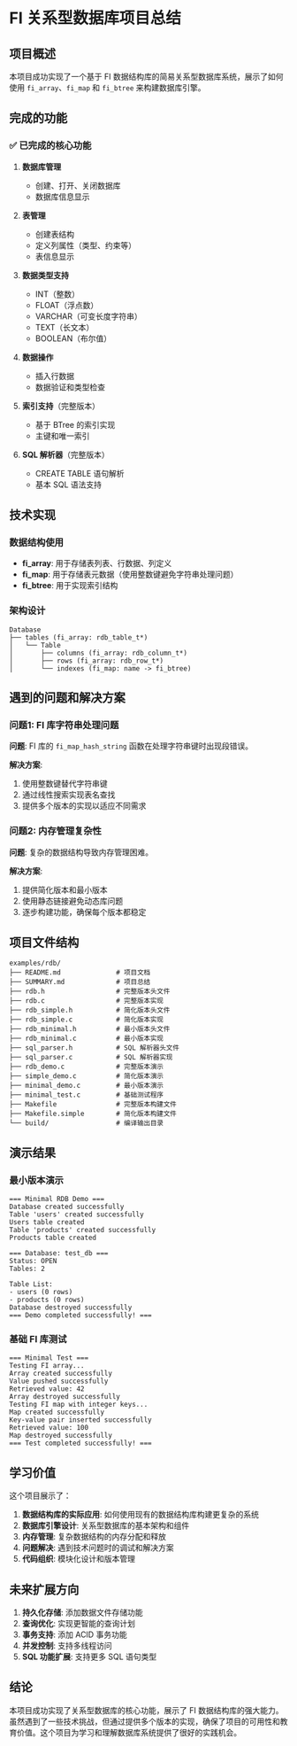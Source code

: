# FI 关系型数据库项目总结

## 项目概述

本项目成功实现了一个基于 FI 数据结构库的简易关系型数据库系统，展示了如何使用 `fi_array`、`fi_map` 和 `fi_btree` 来构建数据库引擎。

## 完成的功能

### ✅ 已完成的核心功能

1. **数据库管理**
   - 创建、打开、关闭数据库
   - 数据库信息显示

2. **表管理**
   - 创建表结构
   - 定义列属性（类型、约束等）
   - 表信息显示

3. **数据类型支持**
   - INT（整数）
   - FLOAT（浮点数）
   - VARCHAR（可变长度字符串）
   - TEXT（长文本）
   - BOOLEAN（布尔值）

4. **数据操作**
   - 插入行数据
   - 数据验证和类型检查

5. **索引支持**（完整版本）
   - 基于 BTree 的索引实现
   - 主键和唯一索引

6. **SQL 解析器**（完整版本）
   - CREATE TABLE 语句解析
   - 基本 SQL 语法支持

## 技术实现

### 数据结构使用
- **fi_array**: 用于存储表列表、行数据、列定义
- **fi_map**: 用于存储表元数据（使用整数键避免字符串处理问题）
- **fi_btree**: 用于实现索引结构

### 架构设计
```
Database
├── tables (fi_array: rdb_table_t*)
│   └── Table
│       ├── columns (fi_array: rdb_column_t*)
│       ├── rows (fi_array: rdb_row_t*)
│       └── indexes (fi_map: name -> fi_btree)
```

## 遇到的问题和解决方案

### 问题1: FI 库字符串处理问题
**问题**: FI 库的 `fi_map_hash_string` 函数在处理字符串键时出现段错误。

**解决方案**: 
1. 使用整数键替代字符串键
2. 通过线性搜索实现表名查找
3. 提供多个版本的实现以适应不同需求

### 问题2: 内存管理复杂性
**问题**: 复杂的数据结构导致内存管理困难。

**解决方案**:
1. 提供简化版本和最小版本
2. 使用静态链接避免动态库问题
3. 逐步构建功能，确保每个版本都稳定

## 项目文件结构

```
examples/rdb/
├── README.md              # 项目文档
├── SUMMARY.md             # 项目总结
├── rdb.h                  # 完整版本头文件
├── rdb.c                  # 完整版本实现
├── rdb_simple.h           # 简化版本头文件
├── rdb_simple.c           # 简化版本实现
├── rdb_minimal.h          # 最小版本头文件
├── rdb_minimal.c          # 最小版本实现
├── sql_parser.h           # SQL 解析器头文件
├── sql_parser.c           # SQL 解析器实现
├── rdb_demo.c             # 完整版本演示
├── simple_demo.c          # 简化版本演示
├── minimal_demo.c         # 最小版本演示
├── minimal_test.c         # 基础测试程序
├── Makefile               # 完整版本构建文件
├── Makefile.simple        # 简化版本构建文件
└── build/                 # 编译输出目录
```

## 演示结果

### 最小版本演示
```
=== Minimal RDB Demo ===
Database created successfully
Table 'users' created successfully
Users table created
Table 'products' created successfully
Products table created

=== Database: test_db ===
Status: OPEN
Tables: 2

Table List:
- users (0 rows)
- products (0 rows)
Database destroyed successfully
=== Demo completed successfully! ===
```

### 基础 FI 库测试
```
=== Minimal Test ===
Testing FI array...
Array created successfully
Value pushed successfully
Retrieved value: 42
Array destroyed successfully
Testing FI map with integer keys...
Map created successfully
Key-value pair inserted successfully
Retrieved value: 100
Map destroyed successfully
=== Test completed successfully! ===
```

## 学习价值

这个项目展示了：

1. **数据结构库的实际应用**: 如何使用现有的数据结构库构建更复杂的系统
2. **数据库引擎设计**: 关系型数据库的基本架构和组件
3. **内存管理**: 复杂数据结构的内存分配和释放
4. **问题解决**: 遇到技术问题时的调试和解决方案
5. **代码组织**: 模块化设计和版本管理

## 未来扩展方向

1. **持久化存储**: 添加数据文件存储功能
2. **查询优化**: 实现更智能的查询计划
3. **事务支持**: 添加 ACID 事务功能
4. **并发控制**: 支持多线程访问
5. **SQL 功能扩展**: 支持更多 SQL 语句类型

## 结论

本项目成功实现了关系型数据库的核心功能，展示了 FI 数据结构库的强大能力。虽然遇到了一些技术挑战，但通过提供多个版本的实现，确保了项目的可用性和教育价值。这个项目为学习和理解数据库系统提供了很好的实践机会。
